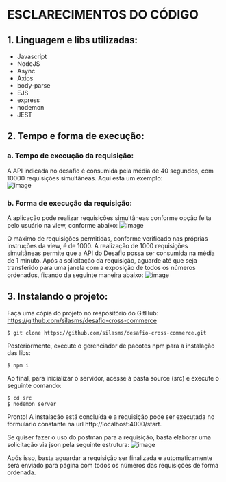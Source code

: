 # ESCLARECIMENTOS DO CÓDIGO

## 1. Linguagem e libs utilizadas:

* Javascript
* NodeJS
* Async
* Axios
* body-parse
* EJS
* express
* nodemon
* JEST

## 2. Tempo e forma de execução:

### a. Tempo de execução da requisição:

A API indicada no desafio é consumida pela média de 40 segundos, com 10000 requisições simultâneas.
Aqui está um exemplo:<br>
![image](https://cdn.discordapp.com/attachments/869339288041558067/918895633824383066/unknown.png)

### b. Forma de execução da requisição:

A aplicação pode realizar requisições simultâneas conforme opção feita pelo usuário na view, conforme abaixo:
![image](https://cdn.discordapp.com/attachments/869339288041558067/917520304778141786/unknown.png)

O máximo de requisições permitidas, conforme verificado nas próprias instruções da view, é de 1000.
A realização de 1000 requisições simultâneas permite que a API do Desafio possa ser consumida na média de 1 minuto. Após a solicitação da requisição, aguarde até que seja transferido para uma janela com a exposição de todos os números ordenados, ficando da seguinte maneira abaixo:
![image](https://cdn.discordapp.com/attachments/869339288041558067/917520776054329354/unknown.png)

## 3. Instalando o projeto:

Faça uma cópia do projeto no respositório do GitHub: https://github.com/silasms/desafio-cross-commerce
```
$ git clone https://github.com/silasms/desafio-cross-commerce.git
```

Posteriormente, execute o gerenciador de pacotes npm para a instalação das libs:
```
$ npm i
```

Ao final, para inicializar o servidor, acesse à pasta source (src) e execute o seguinte comando:
```
$ cd src
$ nodemon server
```

Pronto! A instalação está concluída e a requisição pode ser executada no formulário constante na url http://localhost:4000/start.

Se quiser fazer o uso do postman para a requisição, basta elaborar uma solicitação via json pela seguinte estrutura:
![image](https://cdn.discordapp.com/attachments/869339288041558067/917520015257915392/unknown.png)

Após isso, basta aguardar a requisição ser finalizada e automaticamente será enviado para página com todos os números das requisições de forma ordenada.
